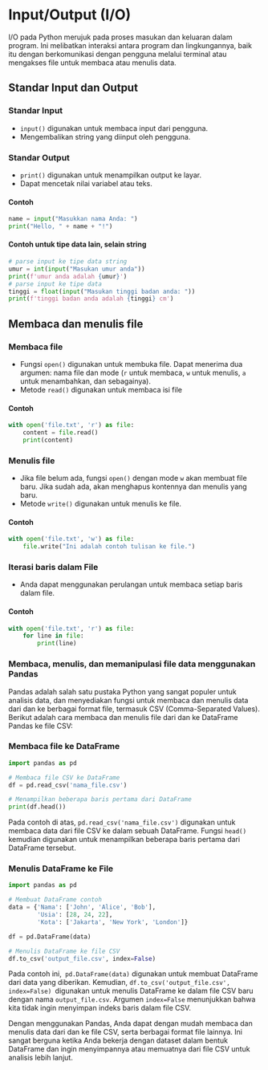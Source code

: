 # Input/Output (I/O)

I/O pada Python merujuk pada proses masukan dan keluaran dalam program. Ini melibatkan interaksi antara program dan lingkungannya, baik itu dengan berkomunikasi dengan pengguna melalui terminal atau mengakses file untuk membaca atau menulis data.

## Standar Input dan Output

### Standar Input

- `input()` digunakan untuk membaca input dari pengguna.
- Mengembalikan string yang diinput oleh pengguna.

### Standar Output

- `print()` digunakan untuk menampilkan output ke layar.
- Dapat mencetak nilai variabel atau teks.

#### Contoh

```python
name = input("Masukkan nama Anda: ")
print("Hello, " + name + "!")
```

#### Contoh untuk tipe data lain, selain string

```python
# parse input ke tipe data string
umur = int(input("Masukan umur anda"))
print(f'umur anda adalah {umur}')
# parse input ke tipe data
tinggi = float(input("Masukan tinggi badan anda: "))
print(f'tinggi badan anda adalah {tinggi} cm')
```

## Membaca dan menulis file

### Membaca file

- Fungsi `open()` digunakan untuk membuka file. Dapat menerima dua argumen: nama file dan mode (`r` untuk membaca, `w` untuk menulis, `a` untuk menambahkan, dan sebagainya).
- Metode `read()` digunakan untuk membaca isi file

#### Contoh

```python
with open('file.txt', 'r') as file:
    content = file.read()
    print(content)
```

### Menulis file

- Jika file belum ada, fungsi `open()` dengan mode `w` akan membuat file baru. Jika sudah ada, akan menghapus kontennya dan menulis yang baru.
- Metode `write()` digunakan untuk menulis ke file.

#### Contoh

```python
with open('file.txt', 'w') as file:
    file.write("Ini adalah contoh tulisan ke file.")
```

### Iterasi baris dalam File

- Anda dapat menggunakan perulangan untuk membaca setiap baris dalam file.

#### Contoh

```python
with open('file.txt', 'r') as file:
    for line in file:
        print(line)
```

### Membaca, menulis, dan memanipulasi file data menggunakan Pandas

Pandas adalah salah satu pustaka Python yang sangat populer untuk analisis data, dan menyediakan fungsi untuk membaca dan menulis data dari dan ke berbagai format file, termasuk CSV (Comma-Separated Values). Berikut adalah cara membaca dan menulis file dari dan ke DataFrame Pandas ke file CSV:

### Membaca file ke DataFrame

```python
import pandas as pd

# Membaca file CSV ke DataFrame
df = pd.read_csv('nama_file.csv')

# Menampilkan beberapa baris pertama dari DataFrame
print(df.head())
```

Pada contoh di atas, `pd.read_csv('nama_file.csv')` digunakan untuk membaca data dari file CSV ke dalam sebuah DataFrame. Fungsi `head() `kemudian digunakan untuk menampilkan beberapa baris pertama dari DataFrame tersebut.

### Menulis DataFrame ke File

```python
import pandas as pd

# Membuat DataFrame contoh
data = {'Nama': ['John', 'Alice', 'Bob'],
        'Usia': [28, 24, 22],
        'Kota': ['Jakarta', 'New York', 'London']}

df = pd.DataFrame(data)

# Menulis DataFrame ke file CSV
df.to_csv('output_file.csv', index=False)
```

Pada contoh ini,` pd.DataFrame(data)` digunakan untuk membuat DataFrame dari data yang diberikan. Kemudian, `df.to_csv('output_file.csv', index=False) `digunakan untuk menulis DataFrame ke dalam file CSV baru dengan nama `output_file.csv`. Argumen `index=False` menunjukkan bahwa kita tidak ingin menyimpan indeks baris dalam file CSV.

Dengan menggunakan Pandas, Anda dapat dengan mudah membaca dan menulis data dari dan ke file CSV, serta berbagai format file lainnya. Ini sangat berguna ketika Anda bekerja dengan dataset dalam bentuk DataFrame dan ingin menyimpannya atau memuatnya dari file CSV untuk analisis lebih lanjut.
